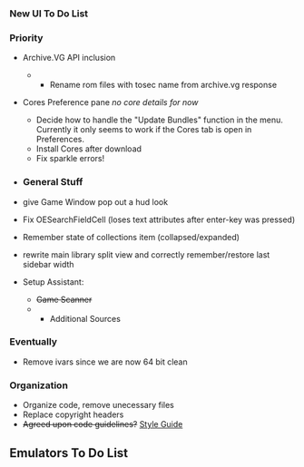 ### New UI To Do List

### Priority
* Archive.VG API inclusion
    * * Rename rom files with tosec name from archive.vg response
* Cores Preference pane _no core details for now_
    * Decide how to handle the "Update Bundles" function in the menu. Currently it only seems to work if the Cores tab is open in Preferences.
    * Install Cores after download
    * Fix sparkle errors!

* ### General Stuff
* give Game Window pop out a hud look
* Fix OESearchFieldCell (loses text attributes after enter-key was pressed)
* Remember state of collections item (collapsed/expanded)
* rewrite main library split view and correctly remember/restore last sidebar width

* Setup Assistant: 
    * <strike>Game Scanner</strike>
    *    * Additional Sources

### Eventually
* Remove ivars since we are now 64 bit clean

### Organization
* Organize code, remove unecessary files
* Replace copyright headers
* <strike>Agreed upon code guidelines?</strike> [Style Guide](https://github.com/OpenEmu/OpenEmu/wiki/Style-Guide)

## Emulators To Do List